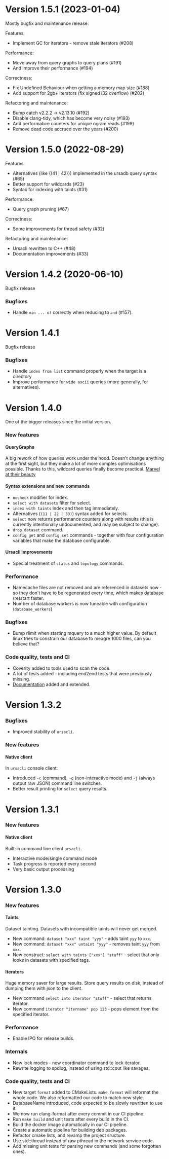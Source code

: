 # Version 1.5.1 (2023-01-04)

Mostly bugfix and maintenance release:

Features:
- Implement GC for iterators - remove stale iterators (#208)

Performance:
- Move away from query graphs to query plans (#191)
- And improve their performance (#194)

Correctness:
- Fix Undefined Behaviour when getting a memory map size (#188)
- Add support for 2gb+ iterators (fix signed i32 overflow) (#202)

Refactoring and maintenance:
- Bump catch v2.2.2 -> v2.13.10 (#192) 
- Disable clang-tidy, which has become very noisy (#193)
- Add performabce counters for unique ngram reads (#199)
- Remove dead code accrued over the years (#200)

# Version 1.5.0 (2022-08-29)

Features:
- Alternatives (like {(41 | 42)}) implemented in the ursadb query syntax (#65)
- Better support for wildcards (#23)
- Syntax for indexing with taints (#31)

Performance:
- Query graph pruning (#67)

Correctness:
- Some improvements for thread safety (#32)

Refactoring and maintenance:
- Ursacli rewritten to C++ (#48)
- Documentation improvements (#33)

# Version 1.4.2 (2020-06-10)

Bugfix release

### Bugfixes

- Handle `min ... of` correctly when reducing to `and` (#157).

# Version 1.4.1

Bugfix release

### Bugfixes

- Handle `index from list` command properly when the target is a directory
- Improve performance for `wide ascii` queries (more generally, for alternatives).

# Version 1.4.0

One of the bigger releases since the initial version.

### New features

#### QueryGraphs

A big rework of how queries work under the hood. Doesn't change anything at
the first sight, but they make a lot of more comples optimisations possible.
Thanks to this, wildcard queries finally become practical.
[Marvel at their beauty](https://github.com/CERT-Polska/ursadb/blob/71516482bca89d288299fc9b74fa13f04fb53282/libursa/QueryGraph.h)

#### Syntax extensions and new commands

- `nocheck` modifier for index.
- `select with datasets` filter for select.
- `index with taints` index and then tag immediately.
- Alternatives (`(11 | 22 | 33)`) syntax added for selects.
- `select` now returns performance counters along with results (this is currently
    intentionally undocumented, and may be subject to change).
- `drop dataset` command.
- `config get` and `config set` commands - together with four configuration
    variables that make the database configurable.

#### Ursacli improvements

- Special treatment of `status` and `topology` commands.

### Performance

- Namecache files are not removed and are referenced in datasets now - so they
    don't have to be regenerated every time, which makes database (re)start faster.
- Number of database workers is now tuneable with configuration (`database_workers`)

### Bugfixes

- Bump rlimit when starting mquery to a much higher value. By default linux tries
    to constrain our database to meagre 1000 files, can you believe that?

### Code quality, tests and CI

- Coverity added to tools used to scan the code.
- A lot of tests added - including end2end tests that were previously missing.
- [Documentation](./docs/) added and extended.

# Version 1.3.2

### Bugfixes

* Improved stability of `ursacli`.

### New features

#### Native client

In `ursacli` console client:

- Introduced `-c` (command), `-q` (non-interactive mode) and `-j` (always output raw JSON) command line switches.
- Better result printing for `select` query results.

# Version 1.3.1

### New features

#### Native client

Built-in command line client `ursacli`.

- Interactive mode/single command mode
- Task progress is reported every second
- Very basic output processing

# Version 1.3.0

### New features

#### Taints

Dataset tainting. Datasets with incompatible taints will never get merged.

- New command: `dataset "xxx" taint "yyy"` - adds taint `yyy` to `xxx`.
- New command: `dataset "xxx" untaint "yyy"` - removes taint `yyy` from `xxx`.
- New construct: `select with taints ["xxx"] "stuff"` - select that only
    looks in datasets with specified tags.

#### Iterators

Huge memory saver for large results. Store query results on disk, instead
of dumping them with json to the client.

- New command `select into iterator "stuff"` - select that returns iterator.
- New command `iterator "itername" pop 123` - pops element from the specified
    iterator.

### Performance

- Enable IPO for release builds.

### Internals

- New lock modes - new coordinator command to lock iterator.
- Rewrite logging to spdlog, instead of using std::cout like savages.

### Code quality, tests and CI

- New target `format` added to CMakeLists. `make format` will reformat the
    whole code. We also reformatted our code to match new style.
- DatabaseName introduced, code expected to be slowly rewritten to use it.
- We now run clang-format after every commit in our CI pipeline.
- Run `make build` and unit tests after every build in the CI.
- Build the docker image automatically in our CI pipeline.
- Create a automatic pipeline for building deb packages.
- Refactor cmake lists, and revamp the project sructure.
- Use std::thread instead of raw pthread in the network service code.
- Add missing unit tests for parsing new commands (and some forgotten ones). 
